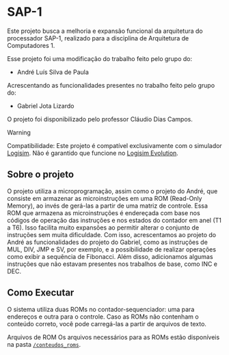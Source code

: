 # SAP-1
Este projeto busca a melhoria e expansão funcional da arquitetura do processador SAP-1, realizado para a disciplina de Arquitetura de Computadores 1.

Esse projeto foi uma modificação do trabalho feito pelo grupo do:
- André Luís Silva de Paula
  
Acrescentando as funcionalidades presentes no trabalho feito pelo grupo do:
- Gabriel Jota Lizardo

O projeto foi disponibilizado pelo professor Cláudio Dias Campos.

> [!WARNING]
> Compatibilidade: Este projeto é compatível exclusivamente com o simulador [Logisim](http://www.cburch.com/logisim/). Não é garantido que funcione no [Logisim Evolution](https://github.com/logisim-evolution/logisim-evolution).

## Sobre o projeto
O projeto utiliza a microprogramação, assim como o projeto do André,  que consiste em armazenar as microinstruções em uma ROM (Read-Only Memory), ao invés de gerá-las a partir de uma matriz de controle. Essa ROM que armazena as microinstruções é endereçada com base nos códigos de operação das instruções e nos estados do contador em anel (T1 a T6). Isso facilita muito expansões ao permitir alterar o conjunto de instruções sem muita dificuldade. Com isso, acrescentamos ao projeto do André as funcionalidades do projeto do Gabriel, como as instruções de MUL, DIV, JMP e SV,  por exemplo, e a possibilidade de  realizar operações como exibir a sequência de Fibonacci. Além disso, adicionamos algumas instruções que não estavam presentes nos trabalhos de base, como INC e DEC. 


## Como Executar
O sistema utiliza duas ROMs no contador-sequenciador: uma para endereços e outra para o controle. Caso as ROMs não contenham o conteúdo correto, você pode carregá-las a partir de arquivos de texto.

Arquivos de ROM
Os arquivos necessários para as ROMs estão disponíveis na pasta [`/conteudos_roms`](/conteudos_roms/).
